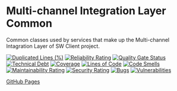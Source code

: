 # Multi-channel Integration Layer Common
Common classes used by services that make up the Multi-channel Intagration Layer of SW Client project.

[![Duplicated Lines (%)](https://sonarcloud.io/api/project_badges/measure?project=pagopa_mil-common&metric=duplicated_lines_density)](https://sonarcloud.io/summary/new_code?id=pagopa_mil-common)
[![Reliability Rating](https://sonarcloud.io/api/project_badges/measure?project=pagopa_mil-common&metric=reliability_rating)](https://sonarcloud.io/summary/new_code?id=pagopa_mil-common)
[![Quality Gate Status](https://sonarcloud.io/api/project_badges/measure?project=pagopa_mil-common&metric=alert_status)](https://sonarcloud.io/summary/new_code?id=pagopa_mil-common)
[![Technical Debt](https://sonarcloud.io/api/project_badges/measure?project=pagopa_mil-common&metric=sqale_index)](https://sonarcloud.io/summary/new_code?id=pagopa_mil-common)
[![Coverage](https://sonarcloud.io/api/project_badges/measure?project=pagopa_mil-common&metric=coverage)](https://sonarcloud.io/summary/new_code?id=pagopa_mil-common)
[![Lines of Code](https://sonarcloud.io/api/project_badges/measure?project=pagopa_mil-common&metric=ncloc)](https://sonarcloud.io/summary/new_code?id=pagopa_mil-common)
[![Code Smells](https://sonarcloud.io/api/project_badges/measure?project=pagopa_mil-common&metric=code_smells)](https://sonarcloud.io/summary/new_code?id=pagopa_mil-common)
[![Maintainability Rating](https://sonarcloud.io/api/project_badges/measure?project=pagopa_mil-common&metric=sqale_rating)](https://sonarcloud.io/summary/new_code?id=pagopa_mil-common)
[![Security Rating](https://sonarcloud.io/api/project_badges/measure?project=pagopa_mil-common&metric=security_rating)](https://sonarcloud.io/summary/new_code?id=pagopa_mil-common)
[![Bugs](https://sonarcloud.io/api/project_badges/measure?project=pagopa_mil-common&metric=bugs)](https://sonarcloud.io/summary/new_code?id=pagopa_mil-common)
[![Vulnerabilities](https://sonarcloud.io/api/project_badges/measure?project=pagopa_mil-common&metric=vulnerabilities)](https://sonarcloud.io/summary/new_code?id=pagopa_mil-common)

[GitHub Pages](https://pagopa.github.io/mil-common/)